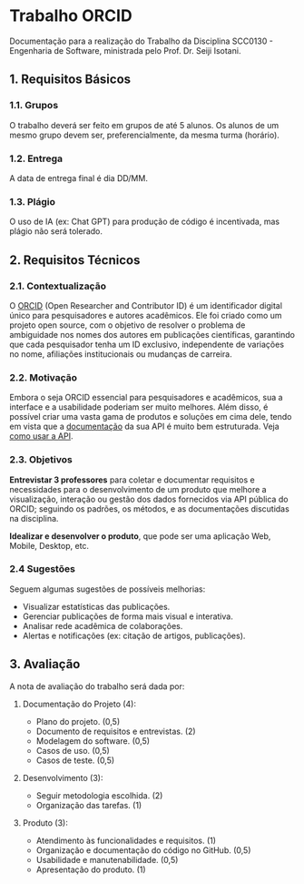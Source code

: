 # Trabalho ORCID

Documentação para a realização do Trabalho da Disciplina SCC0130 - Engenharia de Software, ministrada pelo Prof. Dr. Seiji Isotani.

## 1. Requisitos Básicos

### 1.1. Grupos

O trabalho deverá ser feito em grupos de até 5 alunos. Os alunos de um mesmo grupo devem ser, preferencialmente, da mesma turma (horário).

### 1.2. Entrega

A data de entrega final é dia DD/MM.

### 1.3. Plágio

O uso de IA (ex: Chat GPT) para produção de código é incentivada, mas plágio não será tolerado.

## 2. Requisitos Técnicos

### 2.1. Contextualização

O [ORCID](https://orcid.org) (Open Researcher and Contributor ID) é um identificador digital único para pesquisadores e autores acadêmicos. Ele foi criado como um projeto open source, com o objetivo de resolver o problema de ambiguidade nos nomes dos autores em publicações científicas, garantindo que cada pesquisador tenha um ID exclusivo, independente de variações no nome, afiliações institucionais ou mudanças de carreira.

### 2.2. Motivação

Embora o seja ORCID essencial para pesquisadores e acadêmicos, sua a interface e a usabilidade poderiam ser muito melhores. Além disso, é possível criar uma vasta gama de produtos e soluções em cima dele, tendo em vista que a [documentação](https://github.com/ORCID/ORCID-Source) da sua API é muito bem estruturada. Veja [como usar a API](/API.md).

### 2.3. Objetivos

**Entrevistar 3 professores** para coletar e documentar requisitos e necessidades para o desenvolvimento de um produto que melhore a visualização, interação ou gestão dos dados fornecidos via API pública do ORCID; seguindo os padrões, os métodos, e as documentações discutidas na disciplina. 

**Idealizar e desenvolver o produto**, que pode ser uma aplicação Web, Mobile, Desktop, etc.

### 2.4 Sugestões

Seguem algumas sugestões de possíveis melhorias:

- Visualizar estatísticas das publicações.
- Gerenciar publicações de forma mais visual e interativa.
- Analisar rede acadêmica de colaborações.
- Alertas e notificações (ex: citação de artigos, publicações).

## 3. Avaliação

A nota de avaliação do trabalho será dada por:

1. Documentação do Projeto (4):
    - Plano do projeto. (0,5)
    - Documento de requisitos e entrevistas. (2)
    - Modelagem do software. (0,5)
    - Casos de uso. (0,5)
    - Casos de teste. (0,5)

2. Desenvolvimento (3):
    - Seguir metodologia escolhida. (2)
    - Organização das tarefas. (1)

3. Produto (3):
    - Atendimento às funcionalidades e requisitos. (1)
    - Organização e documentação do código no GitHub. (0,5)
    - Usabilidade e manutenabilidade. (0,5)
    - Apresentação do produto. (1)
